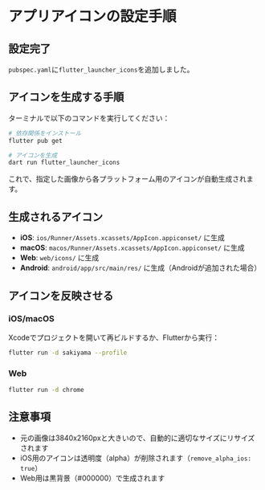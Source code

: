 # アプリアイコンの設定手順

## 設定完了

`pubspec.yaml`に`flutter_launcher_icons`を追加しました。

## アイコンを生成する手順

ターミナルで以下のコマンドを実行してください：

```bash
# 依存関係をインストール
flutter pub get

# アイコンを生成
dart run flutter_launcher_icons
```

これで、指定した画像から各プラットフォーム用のアイコンが自動生成されます。

## 生成されるアイコン

- **iOS**: `ios/Runner/Assets.xcassets/AppIcon.appiconset/` に生成
- **macOS**: `macos/Runner/Assets.xcassets/AppIcon.appiconset/` に生成
- **Web**: `web/icons/` に生成
- **Android**: `android/app/src/main/res/` に生成（Androidが追加された場合）

## アイコンを反映させる

### iOS/macOS
Xcodeでプロジェクトを開いて再ビルドするか、Flutterから実行：

```bash
flutter run -d sakiyama --profile
```

### Web
```bash
flutter run -d chrome
```

## 注意事項

- 元の画像は3840x2160pxと大きいので、自動的に適切なサイズにリサイズされます
- iOS用のアイコンは透明度（alpha）が削除されます（`remove_alpha_ios: true`）
- Web用は黒背景（#000000）で生成されます



